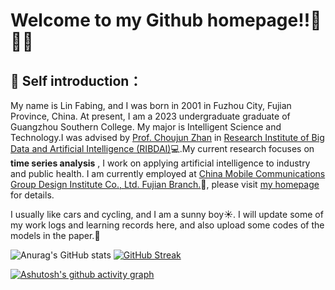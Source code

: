 # Welcome to my Github homepage!!🎉🎉🎉

## 📝 Self introduction：
My name is Lin Fabing, and I was born in 2001 in Fuzhou City, Fujian Province, China. At present, I am a 2023 undergraduate graduate of Guangzhou Southern College. My major is Intelligent Science and Technology.I was advised by [Prof. Choujun Zhan](https://scholar.google.com/citations?user=CQjEUkAAAAAJ) in [Research Institute of Big Data and Artificial Intelligence (RIBDAI)](https://www.labxing.com/gnfc-ai-lab)💻.My current research focuses on **time series analysis** , I work on applying artificial intelligence to industry and public health. I am currently employed at [China Mobile Communications Group Design Institute Co., Ltd. Fujian Branch.](http://cmri.chinamobile.com/)📖, please visit [my homepage](https://FabinGL.github.io) for details.

I usually like cars and cycling, and I am a sunny boy☀️. I will update some of my work logs and learning records here, and also upload some codes of the models in the paper.🏃

![Anurag's GitHub stats](https://github-readme-stats.vercel.app/api?username=FabinGL&show_icons=true&theme=highcontrast)    [![GitHub Streak](https://streak-stats.demolab.com/?user=DenverCoder1&theme=highcontrast)](https://git.io/streak-stats)

[![Ashutosh's github activity graph](https://github-readme-activity-graph.vercel.app/graph?username=Ashutosh00710&theme=merko)](https://github.com/ashutosh00710/github-readme-activity-graph)



